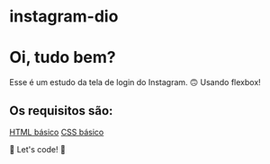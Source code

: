 # instagram-dio

# Oi, tudo bem? 
Esse é um estudo da tela de login do Instagram. 🙃 Usando flexbox!

## Os requisitos são:

[HTML básico](https://www.w3schools.com/html/) 
[CSS básico](https://developer.mozilla.org/pt-BR/docs/Web/CSS)

🚀 Let's code! 🚀
